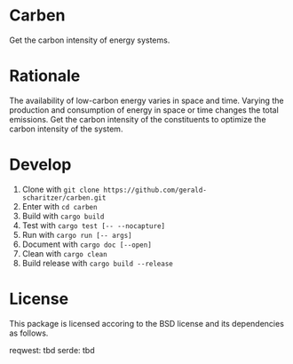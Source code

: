 # Carben

Get the carbon intensity of energy systems.

# Rationale

The availability of low-carbon energy varies in space and time.
Varying the production and consumption of energy in space or time changes the total emissions.
Get the carbon intensity of the constituents to optimize the carbon intensity of the system.

# Develop

1. Clone with `git clone https://github.com/gerald-scharitzer/carben.git`
2. Enter with `cd carben`
3. Build with `cargo build`
4. Test with `cargo test [-- --nocapture]`
5. Run with `cargo run [-- args]`
6. Document with `cargo doc [--open]`
7. Clean with `cargo clean`
8. Build release with `cargo build --release`

# License

This package is licensed accoring to the BSD license and its dependencies as follows.

reqwest: tbd
serde: tbd
